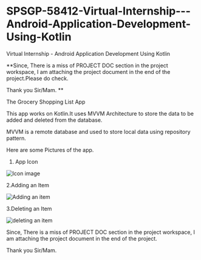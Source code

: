 # SPSGP-58412-Virtual-Internship---Android-Application-Development-Using-Kotlin
Virtual Internship - Android Application Development Using Kotlin




**Since, There is a miss of PROJECT DOC section in the project workspace, I am attaching the project document in the end of the project.Please do check.

Thank you Sir/Mam. **





The Grocery Shopping List App

This app works on Kotlin.It uses MVVM Architecture to store the data to be added and deleted from the database.


MVVM is a remote database and  used to store local data using repository pattern.

Here are some Pictures of the app.

1. App Icon
  
  ![Icon image](https://user-images.githubusercontent.com/92157932/192013461-d7b0f427-2f51-48d6-9741-562996bdd518.jpeg)
  
2.Adding an Item

![Adding an item](https://user-images.githubusercontent.com/92157932/192013697-32180685-c3cd-455a-83a3-eac03ce546c5.jpeg)

3.Deleting an Item

![deleting an item](https://user-images.githubusercontent.com/92157932/192013771-caa8b13a-abfc-4773-ae7f-eb3ac5f047ac.jpeg)



Since, There is a miss of PROJECT DOC section in the project workspace, I am attaching the project document in the end of the project.

Thank you Sir/Mam. 
